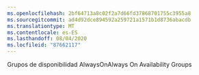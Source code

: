 ```yaml
---
ms.openlocfilehash: 2bf64713a8c02f2a7d66fd37868701755c3955a8
ms.sourcegitcommit: ad4d92dce894592a259721a1571b1d8736abacdb
ms.translationtype: MT
ms.contentlocale: es-ES
ms.lasthandoff: 08/04/2020
ms.locfileid: "87662117"
---
```

<span data-ttu-id="67d07-101">Grupos de disponibilidad AlwaysOn</span><span class="sxs-lookup"><span data-stu-id="67d07-101">Always On Availability Groups</span></span>
